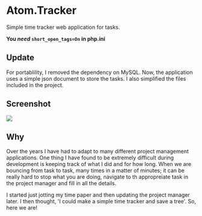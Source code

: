 # Atom.Tracker
Simple time tracker web application for tasks. 

**You _need_ ```short_open_tags=On``` in php.ini**

## Update
For portablility, I removed the dependency on MySQL. Now, the application uses a simple json document to store the tasks. I also simplified the files included in the project.

## Screenshot
<img src="http://alanquandt.com/plugins/Atom.Tracker/ss-001.jpg">

## Why
Over the years I have had to adapt to many different project management applications.  One thing I have found to be extremely difficult during development is keeping track of what I did and for how long.  When we are bouncing from task to task, many times in a matter of minutes; it can be really hard to stop what you are doing, navigate to th appropreiate task in the project manager and fill in all the details.

I started just jotting my time paper and then updating the project manager later. I then thought, 'I could make a simple time tracker and save a tree'.  So, here we are!


